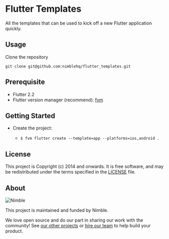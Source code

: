# Flutter Templates

All the templates that can be used to kick off a new Flutter application quickly.

## Usage

Clone the repository

`git clone git@github.com:nimblehq/flutter_templates.git`

## Prerequisite
- Flutter 2.2
- Flutter version manager (recommend): [fvm](https://fvm.app/)

## Getting Started

- Create the project:

  - `$ fvm flutter create --template=app --platforms=ios,android .`

## License

This project is Copyright (c) 2014 and onwards. It is free software,
and may be redistributed under the terms specified in the [LICENSE] file.

[LICENSE]: /LICENSE

## About

![Nimble](https://assets.nimblehq.co/logo/dark/logo-dark-text-160.png)

This project is maintained and funded by Nimble.

We love open source and do our part in sharing our work with the community!
See [our other projects][community] or [hire our team][hire] to help build your product.

[community]: https://github.com/nimblehq
[hire]: https://nimblehq.co/
